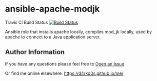 ansible-apache-modjk
=========

Travis CI Build Status 
[![Build Status](https://travis-ci.org/d4rkd0s/ansible-apache-modjk.svg?branch=master)](https://travis-ci.org/d4rkd0s/ansible-apache-modjk)

Ansible role that installs apache locally, compiles mod_jk locally, used by apache to connect to a Java application server. 

Author Information
------------------

If you have any questions please feel free to [Open an Issue](https://github.com/d4rkd0s/ansible-apache-modjk/issues/new)

Or find me online elsewhere:
https://d4rkd0s.github.io/me/
